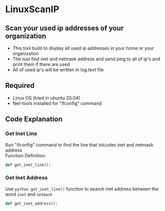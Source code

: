# LinuxScanIP
## Scan your used ip addresses of your organization 

* This tool build to display all used ip addresses in your home or your organization
* The tool find inet and netmask address and send ping to all of ip's and print them if there are used
* All of used ip's will be written in log text file

## Required

* Linux OS (tried in ubuntu 20.04)
* Net-tools installed for "ifconfig" command

## Code Explanation

### Get Inet Line
Run "ifconfig" command to find the line that inlcudes inet and netmask address  
Function Definition:
```python
def get_inet_line():
```

### Get Inet Address

Use `python get_inet_line()` function to search inet address between the word `inet` and `netmask`
```python
def get_inet_address():
```

